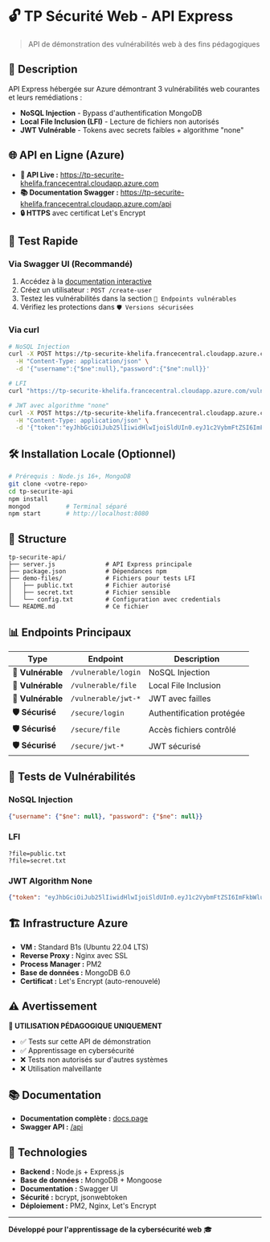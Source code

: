 # 🔓 TP Sécurité Web - API Express

> API de démonstration des vulnérabilités web à des fins pédagogiques

## 🎯 Description

API Express hébergée sur Azure démontrant 3 vulnérabilités web courantes et leurs remédiations :
- **NoSQL Injection** - Bypass d'authentification MongoDB
- **Local File Inclusion (LFI)** - Lecture de fichiers non autorisés  
- **JWT Vulnérable** - Tokens avec secrets faibles + algorithme "none"

## 🌐 API en Ligne (Azure)

- **🔗 API Live :** https://tp-securite-khelifa.francecentral.cloudapp.azure.com
- **📚 Documentation Swagger :** https://tp-securite-khelifa.francecentral.cloudapp.azure.com/api
- **🔒 HTTPS** avec certificat Let's Encrypt

## 🚀 Test Rapide

### Via Swagger UI (Recommandé)
1. Accédez à la [documentation interactive](https://tp-securite-khelifa.francecentral.cloudapp.azure.com/api)
2. Créez un utilisateur : `POST /create-user`
3. Testez les vulnérabilités dans la section `🚨 Endpoints vulnérables`
4. Vérifiez les protections dans `🛡️ Versions sécurisées`

### Via curl
```bash
# NoSQL Injection
curl -X POST https://tp-securite-khelifa.francecentral.cloudapp.azure.com/vulnerable/login \
  -H "Content-Type: application/json" \
  -d '{"username":{"$ne":null},"password":{"$ne":null}}'

# LFI
curl "https://tp-securite-khelifa.francecentral.cloudapp.azure.com/vulnerable/file?file=secret.txt"

# JWT avec algorithme "none"
curl -X POST https://tp-securite-khelifa.francecentral.cloudapp.azure.com/vulnerable/jwt-verify \
  -H "Content-Type: application/json" \
  -d '{"token":"eyJhbGciOiJub25lIiwidHlwIjoiSldUIn0.eyJ1c2VybmFtZSI6ImFkbWluIiwicm9sZSI6ImFkbWluIn0."}'
```

## 🛠️ Installation Locale (Optionnel)

```bash
# Prérequis : Node.js 16+, MongoDB
git clone <votre-repo>
cd tp-securite-api
npm install
mongod          # Terminal séparé
npm start       # http://localhost:8080
```

## 📁 Structure

```
tp-securite-api/
├── server.js              # API Express principale
├── package.json           # Dépendances npm
├── demo-files/            # Fichiers pour tests LFI
│   ├── public.txt         # Fichier autorisé
│   ├── secret.txt         # Fichier sensible
│   └── config.txt         # Configuration avec credentials
└── README.md              # Ce fichier
```

## 📊 Endpoints Principaux

| Type | Endpoint | Description |
|------|----------|-------------|
| **🚨 Vulnérable** | `/vulnerable/login` | NoSQL Injection |
| **🚨 Vulnérable** | `/vulnerable/file` | Local File Inclusion |
| **🚨 Vulnérable** | `/vulnerable/jwt-*` | JWT avec failles |
| **🛡️ Sécurisé** | `/secure/login` | Authentification protégée |
| **🛡️ Sécurisé** | `/secure/file` | Accès fichiers contrôlé |
| **🛡️ Sécurisé** | `/secure/jwt-*` | JWT sécurisé |

## 🧪 Tests de Vulnérabilités

### NoSQL Injection
```json
{"username": {"$ne": null}, "password": {"$ne": null}}
```

### LFI
```
?file=public.txt
?file=secret.txt
```

### JWT Algorithm None
```json
{"token": "eyJhbGciOiJub25lIiwidHlwIjoiSldUIn0.eyJ1c2VybmFtZSI6ImFkbWluIiwicm9sZSI6ImFkbWluIn0."}
```

## 🏗️ Infrastructure Azure

- **VM :** Standard B1s (Ubuntu 22.04 LTS)
- **Reverse Proxy :** Nginx avec SSL
- **Process Manager :** PM2
- **Base de données :** MongoDB 6.0
- **Certificat :** Let's Encrypt (auto-renouvelé)

## ⚠️ Avertissement

**🚨 UTILISATION PÉDAGOGIQUE UNIQUEMENT**

- ✅ Tests sur cette API de démonstration
- ✅ Apprentissage en cybersécurité
- ❌ Tests non autorisés sur d'autres systèmes
- ❌ Utilisation malveillante

## 📚 Documentation

- **Documentation complète :** [docs.page](votre-lien-docs-page)
- **Swagger API :** [/api](https://tp-securite-khelifa.francecentral.cloudapp.azure.com/api)

## 🔧 Technologies

- **Backend :** Node.js + Express.js
- **Base de données :** MongoDB + Mongoose
- **Documentation :** Swagger UI
- **Sécurité :** bcrypt, jsonwebtoken
- **Déploiement :** PM2, Nginx, Let's Encrypt

---

**Développé pour l'apprentissage de la cybersécurité web** 🎓